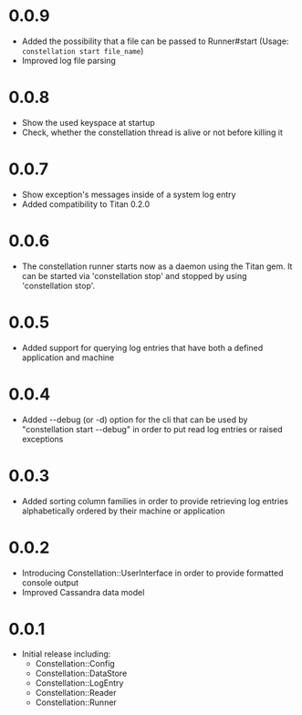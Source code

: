 0.0.9
======

* Added the possibility that a file can be passed to Runner#start (Usage: `constellation start file_name`)
* Improved log file parsing

0.0.8
======

* Show the used keyspace at startup
* Check, whether the constellation thread is alive or not before killing it

0.0.7
======

* Show exception's messages inside of a system log entry
* Added compatibility to Titan 0.2.0

0.0.6
======

* The constellation runner starts now as a daemon using the Titan gem. It can be started via 'constellation stop' and stopped by using 'constellation stop'.

0.0.5
======

* Added support for querying log entries that have both a defined application and machine

0.0.4
======

* Added --debug (or -d) option for the cli that can be used by "constellation start --debug" in order to put read log entries or raised exceptions

0.0.3
======

* Added sorting column families in order to provide retrieving log entries alphabetically ordered by their machine or application

0.0.2
======

* Introducing Constellation::UserInterface in order to provide formatted console output
* Improved Cassandra data model

0.0.1
======

* Initial release including:
  * Constellation::Config
  * Constellation::DataStore
  * Constellation::LogEntry
  * Constellation::Reader
  * Constellation::Runner
